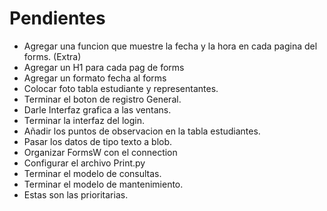 
# Pendientes
* Agregar una funcion que muestre la fecha y la hora en cada pagina del forms. (Extra)
* Agregar un H1 para cada pag de forms
* Agregar un formato fecha al forms
* Colocar foto tabla estudiante y representantes.
* Terminar el boton de registro General.
* Darle Interfaz grafica a las ventans.
* Terminar la interfaz del login.
* Añadir los puntos de observacion en la tabla estudiantes.
* Pasar los datos de tipo texto a blob.
* Organizar FormsW con el connection
* Configurar el archivo Print.py 
* Terminar el modelo de consultas.
* Terminar el modelo de mantenimiento.
* Estas son las prioritarias.
